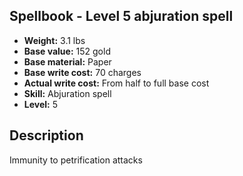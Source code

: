 ## Spellbook - Level 5 abjuration spell
- **Weight:** 3.1 lbs
- **Base value:** 152 gold
- **Base material:** Paper
- **Base write cost:** 70 charges
- **Actual write cost:** From half to full base cost
- **Skill:** Abjuration spell
- **Level:** 5
## Description
Immunity to petrification attacks

